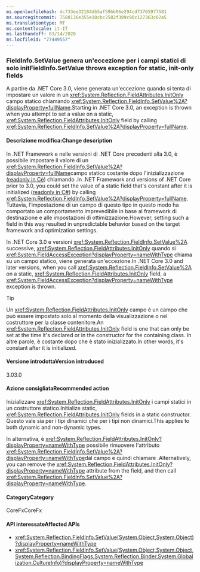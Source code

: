 ```yaml
---
ms.openlocfilehash: dc733ee32184db5af59bb06e294cd73765977581
ms.sourcegitcommit: 7588136e355e10cbc2582f389c90c127363c02a5
ms.translationtype: MT
ms.contentlocale: it-IT
ms.lasthandoff: 03/14/2020
ms.locfileid: "77449557"
---
```

### <a name="fieldinfosetvalue-throws-exception-for-static-init-only-fields"></a><span data-ttu-id="72859-101">FieldInfo.SetValue genera un'eccezione per i campi statici di solo init</span><span class="sxs-lookup"><span data-stu-id="72859-101">FieldInfo.SetValue throws exception for static, init-only fields</span></span>

<span data-ttu-id="72859-102">A partire da .NET Core 3.0, viene generata un'eccezione quando si tenta di impostare un valore in un <xref:System.Reflection.FieldAttributes.InitOnly> campo statico chiamando <xref:System.Reflection.FieldInfo.SetValue%2A?displayProperty=fullName>.</span><span class="sxs-lookup"><span data-stu-id="72859-102">Starting in .NET Core 3.0, an exception is thrown when you attempt to set a value on a static, <xref:System.Reflection.FieldAttributes.InitOnly> field by calling <xref:System.Reflection.FieldInfo.SetValue%2A?displayProperty=fullName>.</span></span>

#### <a name="change-description"></a><span data-ttu-id="72859-103">Descrizione modifica:</span><span class="sxs-lookup"><span data-stu-id="72859-103">Change description</span></span>

<span data-ttu-id="72859-104">In .NET Framework e nelle versioni di .NET Core precedenti alla 3.0, è possibile impostare il valore di un <xref:System.Reflection.FieldInfo.SetValue%2A?displayProperty=fullName>campo statico costante dopo l'inizializzazione ([readonly in Cè](~/docs/csharp/language-reference/keywords/readonly.md)) chiamando .</span><span class="sxs-lookup"><span data-stu-id="72859-104">In .NET Framework and versions of .NET Core prior to 3.0, you could set the value of a static field that's constant after it is initialized ([readonly in C#](~/docs/csharp/language-reference/keywords/readonly.md)) by calling <xref:System.Reflection.FieldInfo.SetValue%2A?displayProperty=fullName>.</span></span> <span data-ttu-id="72859-105">Tuttavia, l'impostazione di un campo di questo tipo in questo modo ha comportato un comportamento imprevedibile in base al framework di destinazione e alle impostazioni di ottimizzazione.</span><span class="sxs-lookup"><span data-stu-id="72859-105">However, setting such a field in this way resulted in unpredictable behavior based on the target framework and optimization settings.</span></span>

<span data-ttu-id="72859-106">In .NET Core 3.0 e versioni <xref:System.Reflection.FieldInfo.SetValue%2A> successive, <xref:System.Reflection.FieldAttributes.InitOnly> quando si <xref:System.FieldAccessException?displayProperty=nameWithType> chiama su un campo statico, viene generata un'eccezione.</span><span class="sxs-lookup"><span data-stu-id="72859-106">In .NET Core 3.0 and later versions, when you call <xref:System.Reflection.FieldInfo.SetValue%2A> on a static, <xref:System.Reflection.FieldAttributes.InitOnly> field, a <xref:System.FieldAccessException?displayProperty=nameWithType> exception is thrown.</span></span>

> [!TIP]
> <span data-ttu-id="72859-107">Un <xref:System.Reflection.FieldAttributes.InitOnly> campo è un campo che può essere impostato solo al momento della visualizzazione o nel costruttore per la classe contenitore.</span><span class="sxs-lookup"><span data-stu-id="72859-107">An <xref:System.Reflection.FieldAttributes.InitOnly> field is one that can only be set at the time it's declared or in the constructor for the containing class.</span></span> <span data-ttu-id="72859-108">In altre parole, è costante dopo che è stato inizializzato.</span><span class="sxs-lookup"><span data-stu-id="72859-108">In other words, it's constant after it is initialized.</span></span>

#### <a name="version-introduced"></a><span data-ttu-id="72859-109">Versione introdotta</span><span class="sxs-lookup"><span data-stu-id="72859-109">Version introduced</span></span>

<span data-ttu-id="72859-110">3.0</span><span class="sxs-lookup"><span data-stu-id="72859-110">3.0</span></span>

#### <a name="recommended-action"></a><span data-ttu-id="72859-111">Azione consigliata</span><span class="sxs-lookup"><span data-stu-id="72859-111">Recommended action</span></span>

<span data-ttu-id="72859-112">Inizializzare <xref:System.Reflection.FieldAttributes.InitOnly> i campi statici in un costruttore statico.</span><span class="sxs-lookup"><span data-stu-id="72859-112">Initialize static, <xref:System.Reflection.FieldAttributes.InitOnly> fields in a static constructor.</span></span> <span data-ttu-id="72859-113">Questo vale sia per i tipi dinamici che per i tipi non dinamici.</span><span class="sxs-lookup"><span data-stu-id="72859-113">This applies to both dynamic and non-dynamic types.</span></span>

<span data-ttu-id="72859-114">In alternativa, è <xref:System.Reflection.FieldAttributes.InitOnly?displayProperty=nameWithType> possibile rimuovere l'attributo <xref:System.Reflection.FieldInfo.SetValue%2A?displayProperty=nameWithType>dal campo e quindi chiamare .</span><span class="sxs-lookup"><span data-stu-id="72859-114">Alternatively, you can remove the <xref:System.Reflection.FieldAttributes.InitOnly?displayProperty=nameWithType> attribute from the field, and then call <xref:System.Reflection.FieldInfo.SetValue%2A?displayProperty=nameWithType>.</span></span>

#### <a name="category"></a><span data-ttu-id="72859-115">Category</span><span class="sxs-lookup"><span data-stu-id="72859-115">Category</span></span>

<span data-ttu-id="72859-116">CoreFx</span><span class="sxs-lookup"><span data-stu-id="72859-116">CoreFx</span></span>

#### <a name="affected-apis"></a><span data-ttu-id="72859-117">API interessate</span><span class="sxs-lookup"><span data-stu-id="72859-117">Affected APIs</span></span>

- <xref:System.Reflection.FieldInfo.SetValue(System.Object,System.Object)?displayProperty=nameWithType>
- <xref:System.Reflection.FieldInfo.SetValue(System.Object,System.Object,System.Reflection.BindingFlags,System.Reflection.Binder,System.Globalization.CultureInfo)?displayProperty=nameWithType>

<!--

### Affected APIs

- `M:System.Reflection.FieldInfo.SetValue(System.Object,System.Object)`
- `M:System.Reflection.FieldInfo.SetValue(System.Object,System.Object,System.Reflection.BindingFlags,System.Reflection.Binder,System.Globalization.CultureInfo)`

-->
